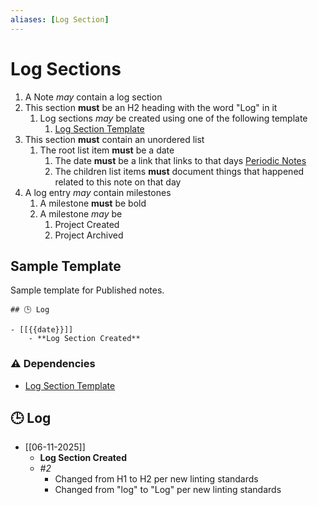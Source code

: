 ```yaml
---
aliases: [Log Section]
---
```

# Log Sections

1. A Note *may* contain a log section
2. This section **must** be an H2 heading with the word "Log" in it
	1. Log sections *may* be created using one of the following template
		1. [Log Section Template](../templates/inline/Log%20Section%20Template.md)
3. This section **must** contain an unordered list
	1. The root list item **must** be a date
		1. The date **must** be a link that links to that days [Periodic Notes](Periodic%20Notes.md)
		2. The children list items **must** document things that happened related to this note on that day
4. A log entry *may* contain milestones
	1. A milestone **must** be bold
	2. A milestone *may* be 
		1. Project Created
		2. Project Archived

## Sample Template

Sample template for Published notes.

```
## 🕒 Log

- [[{{date}}]]
	- **Log Section Created**
```

### ⚠️ Dependencies

- [Log Section Template](../templates/inline/Log%20Section%20Template.md)

## 🕒 Log

- [[06-11-2025]]
	- **Log Section Created**
	- *#2* 
		- Changed from H1 to H2 per new linting standards
		- Changed from "log" to "Log" per new linting standards

